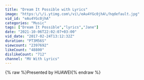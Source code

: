 ```yaml
---
title: "Dream It Possible with Lyrics"
image: "https:\/\/i.ytimg.com\/vi\/eAu4YGc0jhA\/hqdefault.jpg"
vid_id: "eAu4YGc0jhA"
categories: "Music"
tags: ["Dream It Possible","lyrics","Jane"]
date: "2021-10-06T22:02:07+03:00"
vid_date: "2017-02-24T13:12:32Z"
duration: "PT3M56S"
viewcount: "2397692"
likeCount: "48800"
dislikeCount: "712"
channel: "MV With Lyrics"
---
```

{% raw %}Presented by HUAWEI{% endraw %}
